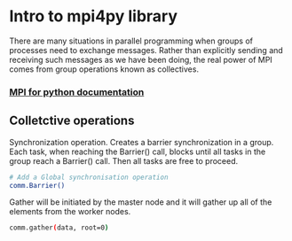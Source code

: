 # Intro to mpi4py library

There are many situations in parallel programming when groups of processes need to exchange messages. Rather than explicitly sending and receiving such messages as we have been doing, the real power of MPI comes from group operations known as collectives.

### [MPI for python documentation](http://mpi4py.scipy.org/docs/usrman/index.html)

## Colletctive operations

Synchronization operation. Creates a barrier synchronization in a group. Each task, when reaching the Barrier() call, blocks until all tasks in the group reach a Barrier() call. Then all tasks are free to proceed.

```Bash
# Add a Global synchronisation operation
comm.Barrier()
```
Gather will be initiated by the master node and it will gather up all of the elements from the worker nodes.
```Bash
comm.gather(data, root=0)
```
